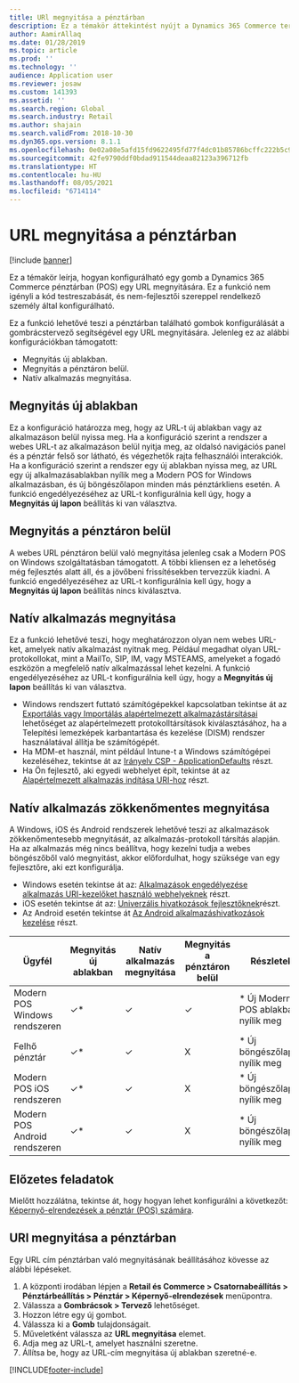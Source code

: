 ```yaml
---
title: URl megnyitása a pénztárban
description: Ez a témakör áttekintést nyújt a Dynamics 365 Commerce termék- és vevőkeresési funkcióján végrehajtott fejlesztésekről.
author: AamirAllaq
ms.date: 01/28/2019
ms.topic: article
ms.prod: ''
ms.technology: ''
audience: Application user
ms.reviewer: josaw
ms.custom: 141393
ms.assetid: ''
ms.search.region: Global
ms.search.industry: Retail
ms.author: shajain
ms.search.validFrom: 2018-10-30
ms.dyn365.ops.version: 8.1.1
ms.openlocfilehash: 0e02a08e5afd15fd9622495fd77f4dc01b85786bcffc222b5c979c82a59a6aab
ms.sourcegitcommit: 42fe9790ddf0bdad911544deaa82123a396712fb
ms.translationtype: HT
ms.contentlocale: hu-HU
ms.lasthandoff: 08/05/2021
ms.locfileid: "6714114"
---
```

# <a name="open-url-in-pos"></a>URL megnyitása a pénztárban

[!include [banner](includes/banner.md)]

Ez a témakör leírja, hogyan konfigurálható egy gomb a Dynamics 365 Commerce pénztárban (POS) egy URL megnyitására. Ez a funkció nem igényli a kód testreszabását, és nem-fejlesztői szereppel rendelkező személy által konfigurálható. 

Ez a funkció lehetővé teszi a pénztárban található gombok konfigurálását a gombrácstervező segítségével egy URL megnyitására. Jelenleg ez az alábbi konfigurációkban támogatott:

- Megnyitás új ablakban.
- Megnyitás a pénztáron belül.
- Natív alkalmazás megnyitása.

## <a name="open-in-new-window"></a>Megnyitás új ablakban

Ez a konfiguráció határozza meg, hogy az URL-t új ablakban vagy az alkalmazáson belül nyissa meg. Ha a konfiguráció szerint a rendszer a webes URL-t az alkalmazáson belül nyitja meg, az oldalsó navigációs panel és a pénztár felső sor látható, és végezhetők rajta felhasználói interakciók. Ha a konfiguráció szerint a rendszer egy új ablakban nyissa meg, az URL egy új alkalmazásablakban nyílik meg a Modern POS for Windows alkalmazásban, és új böngészőlapon minden más pénztárkliens esetén. A funkció engedélyezéséhez az URL-t konfigurálnia kell úgy, hogy a **Megnyitás új lapon** beállítás ki van választva.

## <a name="open-within-pos"></a>Megnyitás a pénztáron belül

A webes URL pénztáron belül való megnyitása jelenleg csak a Modern POS on Windows szolgáltatásban támogatott. A többi kliensen ez a lehetőség még fejlesztés alatt áll, és a jövőbeni frissítésekben tervezzük kiadni. A funkció engedélyezéséhez az URL-t konfigurálnia kell úgy, hogy a **Megnyitás új lapon** beállítás nincs kiválasztva.

## <a name="open-a-native-app"></a>Natív alkalmazás megnyitása

Ez a funkció lehetővé teszi, hogy meghatározzon olyan nem webes URL-ket, amelyek natív alkalmazást nyitnak meg. Például megadhat olyan URL-protokollokat, mint a MailTo, SIP, IM, vagy MSTEAMS, amelyeket a fogadó eszközön a megfelelő natív alkalmazással lehet kezelni. A funkció engedélyezéséhez az URL-t konfigurálnia kell úgy, hogy a **Megnyitás új lapon** beállítás ki van választva.

- Windows rendszert futtató számítógépekkel kapcsolatban tekintse át az [Exportálás vagy Importálás alapértelmezett alkalmazástársításai](/windows-hardware/manufacture/desktop/export-or-import-default-application-associations) lehetőséget az alapértelmezett protokolltársítások kiválasztásához, ha a Telepítési lemezképek karbantartása és kezelése (DISM) rendszer használatával állítja be számítógépét.
- Ha MDM-et használ, mint például Intune-t a Windows számítógépei kezeléséhez, tekintse át az [Irányelv CSP - ApplicationDefaults](/windows/client-management/mdm/policy-csp-applicationdefaults) részt.
- Ha Ön fejlesztő, aki egyedi webhelyet épít, tekintse át az [Alapértelmezett alkalmazás indítása URI-hoz](/windows/uwp/launch-resume/launch-default-app) részt.

## <a name="open-a-native-app-seamlessly"></a>Natív alkalmazás zökkenőmentes megnyitása

A Windows, iOS és Android rendszerek lehetővé teszi az alkalmazások zökkenőmentesebb megnyitását, az alkalmazás-protokoll társítás alapján. Ha az alkalmazás még nincs beállítva, hogy kezelni tudja a webes böngészőből való megnyitást, akkor előfordulhat, hogy szüksége van egy fejlesztőre, aki ezt konfigurálja.

- Windows esetén tekintse át az: [Alkalmazások engedélyezése alkalmazás URI-kezelőket használó webhelyeknek](/windows/uwp/launch-resume/web-to-app-linking) részt.
- iOS esetén tekintse át az: [Univerzális hivatkozások fejlesztőknek](https://developer.apple.com/ios/universal-links/)részt.
- Az Android esetén tekintse át [Az Android alkalmazáshivatkozások kezelése](https://developer.android.com/training/app-links/) részt.

| Ügyfél                | Megnyitás új ablakban | Natív alkalmazás megnyitása | Megnyitás a pénztáron belül | Részletek                           |
|-----------------------|--------------------|-----------------|-----------------|-----------------------------------|
| Modern POS Windows rendszeren | ✓\*                | ✓               | ✓              | \* Új Modern POS ablakban nyílik meg |
| Felhő pénztár             | ✓\*                | ✓               | X              | \* Új böngészőlapon nyílik meg        |
| Modern POS iOS rendszeren     | ✓\*                | ✓               | X              | \* Új böngészőlapon nyílik meg        |
| Modern POS Android rendszeren | ✓\*                | ✓               | X              | \* Új böngészőlapon nyílik meg        |

## <a name="before-you-begin"></a>Előzetes feladatok

Mielőtt hozzálátna, tekintse át, hogy hogyan lehet konfigurálni a következőt: [Képernyő-elrendezések a pénztár (POS) számára](pos-screen-layouts.md).

## <a name="open-url-in-pos"></a>URl megnyitása a pénztárban

Egy URL cím pénztárban való megnyitásának beállításához kövesse az alábbi lépéseket.

1. A központi irodában lépjen a **Retail és Commerce \> Csatornabeállítás \> Pénztárbeállítás \> Pénztár \> Képernyő-elrendezések** menüpontra.
2. Válassza a **Gombrácsok \> Tervező** lehetőséget.
3. Hozzon létre egy új gombot.
4. Válassza ki a **Gomb** tulajdonságait.
5. Műveletként válassza az **URL megnyitása** elemet.
6. Adja meg az URL-t, amelyet használni szeretne.
7. Állítsa be, hogy az URL-cím megnyitása új ablakban szeretné-e.


[!INCLUDE[footer-include](../includes/footer-banner.md)]
